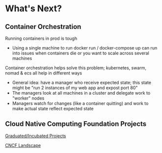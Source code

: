 # What's Next?

## Container Orchestration

Running containers in prod is tough
- Using a single machine to run docker run / docker-compose up can run into issues when containers die or you want to scale across several machines

Container orchestration helps solve this problem; kubernetes, swarm, nomad & ecs all help in different ways
- General idea: have a manager who receive expected state; this state might be "run 2 instances of my web app and expost port 80"
- The managers look at all machines in a cluster and delegate work to "worker" nodes
- Managers watch for changes (like a container quitting) and work to make actual state reflect expected state

## Cloud Native Computing Foundation Projects

[Graduated/Incubated Projects](https://www.cncf.io/projects/)

[CNCF Landscape](https://landscape.cncf.io/)
